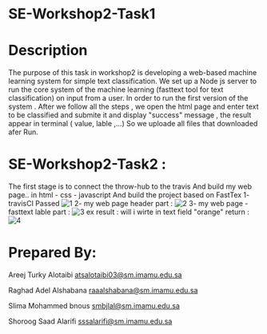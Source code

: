 # SE-Workshop2-Task1
# Description
The purpose of this task in workshop2 is developing a web-based machine learning system for simple text classification.
We set up a Node js server to run the core system of the machine learning (fasttext tool for text classification) on input from a user. In order to run the first version of the system .
After we follow all the steps , we open the html page and enter text to be classified and submite it and display "success" message , the result appear in terminal ( value, lable ,...)
So we uploade all files that downloaded afer Run. 


# SE-Workshop2-Task2 :
The first stage is to connect the throw-hub to the travis And build my web page.. in html - css - javascript And build the project based on FastTex
1- travisCI Passed
![1](https://user-images.githubusercontent.com/94294032/146260355-a46ceb3d-8480-4688-8ab5-f7c798384dcf.PNG)
2- my web page header part :
![2](https://user-images.githubusercontent.com/94294032/146261248-06003f7d-92c1-453f-8e47-45141e65e8b8.PNG)
3- my web page -fasttext lable part  :
![3](https://user-images.githubusercontent.com/94294032/146261574-9bab1a59-cb66-4d99-9498-f33595ab89df.PNG)
ex result : 
will i wirte in text field "orange" return : 
![4](https://user-images.githubusercontent.com/94294032/146262331-f5c530f7-e10b-442f-b1d8-ea46fc5cd585.PNG)




# Prepared By:
Areej Turky Alotaibi	atsalotaibi03@sm.imamu.edu.sa

Raghad Adel Alshabana	raaalshabana@sm.imamu.edu.sa

Slima Mohammed bnous	smbjlal@sm.imamu.edu.sa

Shoroog Saad Alarifi	sssalarifi@sm.imamu.edu.sa



